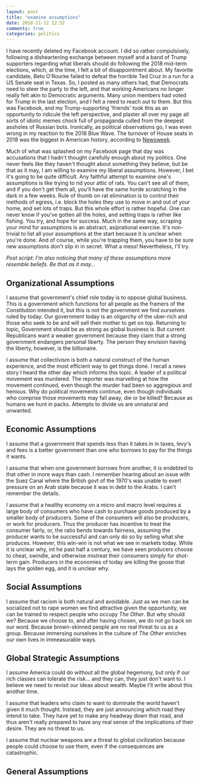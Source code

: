 ```yaml
---
layout: post
title: "examine assumptions"
date: 2018-11-12 12:52
comments: true
categories: politics
---
```

I have recently deleted my Facebook account.  I did so rather compulsively, following a disheartening exchange between myself and a band of Trump supporters
regarding what liberals should do following the 2018 mid-term elections, which, at the time, I felt a bit of disappointment about.  My favorite candidate, Beto
O'Rourke failed to defeat the horrible Ted Cruz in a run for a US Senate seat in Texas.  So, I posted as many others had, that Democrats need to steer the party
to the left, and that working Americans no longer really felt akin to Democratic arguments.  Many union members had voted for Trump in the last election, and I felt
a need to reach out to them.  But this was Facebook, and my Trump-supporting 'friends' took this as an opportunity to ridicule the left perspective, and plaster
all over my page all sorts of idiotic memes chock full of propaganda culled from the deepest assholes of Russian bots.  Ironically, as political observations go,
I was even wrong in my reaction to the 2018 Blue Wave.  The turnover of House seats in 2018 was the biggest in American history, according to [Newsweek](https://www.newsweek.com/republicans-midterms-popular-vote-worst-ever-1226441).  

Much of what was splashed on my Facebook page that day was accusations that I hadn't thought carefully enough about my politics.  One never feels like they haven't
thought about something they believe, but be that as it may, I am willing to examine my liberal assumptions.  However, I bet it's going to be quite difficult.  Any 
faithful attempt to examine one's assumptions is like trying to rid your attic of rats.  You can't see all of them, and if you don't get them all, you'll have the same
horde scratching in the dark in a few weeks.  Rule of thumb on rat elimination is to control their methods of egress, i.e. block the holes they use to move in and
out of your home, and set lots of traps.  But this whole effort is rather hopeful.  One can never know if you've gotten all the holes, and setting traps is rather
like fishing. You try, and hope for success.  Much in the same way, scraping your mind for assumptions is an abstract, asiprational exercise. It's non-trivial to list
all your assumptions at the start because it is unclear when you're done. And of course, while you're trapping them, you have to be sure new assumptions don't slip 
in in secret. What a mess! Nevertheless, I'll try.

_Post script: I'm also noticing that many of these assumptions more resemble beliefs.  Be that as it may..._
<!-- more -->
## Organizational Assumptions
I assume that government's chief role today is to oppose global business. This is a government which functions for all people as the framers of the Constitution
intended it, but this is not the government we find ourselves ruled by today.  Our government today is an oligarchy of the uber-rich and those who seek to
be and will sell their mother to get on top. Returning to topic, Government should be as strong as global business is.  But current Republicans want a weaker
government because they claim that a strong government endangers personal liberty.  The person they envision having the liberty, however, is the billionaire.   

I assume that collectivism is both a natural construct of the human experience, and the most efficient way to get things done.  I recall a news story I heard
the other day which informs this topic.  A leader of a political movement was murdered.  The reporter was marvelling at how the movement continued, even though
the murder had been so aggregious and henious. Why do political movements continue, even though individuals who comprise those movements may fall away, die or be
killed?  Because as humans we hunt in packs.  Attempts to divide us are unnatural and unwanted.

## Economic Assumptions
I assume that a government that spends less than it takes in in taxes, levy's and fees is a better government than one who borrows to pay for the things it wants.

I assume that when one government borrows from another, it is endebted to that other in more ways than cash.  I remember hearing about an issue with the Suez Canal
where the British govt of the 1970's was unable to exert pressure on an Arab state because it was in debt to the Arabs.  I can't remember the details.

I assume that a healthy economy on a micro and macro level requires a large body of consumers who have cash to purchase goods produced by a smaller body of
producers.  Some of the consumers will also be producers, or work for producers.  Thus the producer has incentive to treat the consumer fairly, or, the ratio
bends towards fairness, assuming the producer wants to be successful and can only do so by selling what she produces.  However, this win-win is not what we see
in markets today.  While it is unclear why, int he past half a century, we have seen producers choose to cheat, swindle, and otherwise mistreat their consumers
simply for shot-term gain.  Producers in the economies of today are killing the goose that lays the golden egg, and it is unclear why.  

## Social Assumptions
I assume that racism is both natural and avoidable.  Just as we men can be socialized not to rape women we find attractive given the opportunity, we can be trained
to respect people who occupy _The Other_.  But why should we?  Because we choose to, and after having chosen, we do not go back on our word.  Because brown-skinned
people are no real threat to us as a group.  Because immersing ourselves in the culture of _The Other_ enriches our own lives in immeasurable ways.

## Global Strategic Assumptions
I assume America could do without all the global hegemony, but only if our rich classes can tolerate the risk... and they can, they just don't want to.  I believe we
need to revisit our ideas about wealth.  Maybe I'll write about this another time.

I assume that leaders who claim to want to dominate the world haven't given it much thought.  Instead, they are just announcing which road they intend to take.  They have
yet to make any headway down that road, and thus aren't really prepared to have any real sense of the implications of their desire.  They are no threat to us.

I assume that nuclear weapons are a threat to global civilization because people could choose to use them, even if the consequences are catastrophic.

## General Assumptions

<!-- see https://github.com/Shopify/liquid/wiki/Liquid-for-Designers for stuff 
# H1
## H2
[I'm an inline-style link](https://www.google.com)
![alt text](https://github.com/adam-p/markdown-here/raw/master/src/common/images/icon48.png 'Logo Title Text 1')
```javascript
var s = 'JavaScript syntax highlighting';
alert(s);
```
   * an unordered list item (note a newline is required before the list begins)
   1. an ordered list item
| Tables        | Are           | Cool  |
| ------------- |:-------------:| -----:|
| col 3 is      | right-aligned | $1600 |
-->
